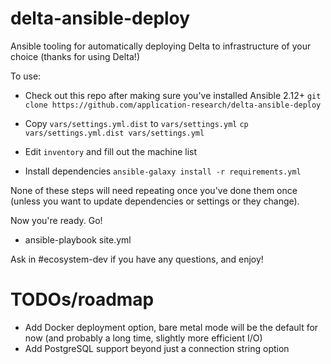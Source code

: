 # delta-ansible-deploy
Ansible tooling for automatically deploying Delta to infrastructure of your choice (thanks for using Delta!)

To use:
* Check out this repo after making sure you've installed Ansible 2.12+
  `git clone https://github.com/application-research/delta-ansible-deploy`

* Copy `vars/settings.yml.dist` to `vars/settings.yml`
  `cp vars/settings.yml.dist vars/settings.yml`

* Edit `inventory` and fill out the machine list

* Install dependencies
  `ansible-galaxy install -r requirements.yml`

None of these steps will need repeating once you've done them once (unless you want to update dependencies or settings or they change).

Now you're ready. Go!

* ansible-playbook site.yml

Ask in #ecosystem-dev if you have any questions, and enjoy!

# TODOs/roadmap
* Add Docker deployment option, bare metal mode will be the default for now (and probably a long time, slightly more efficient I/O)
* Add PostgreSQL support beyond just a connection string option